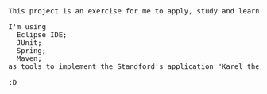 <pre>

This project is an exercise for me to apply, study and learn Test Driven Development and Dependency Injection.

I'm using
  Eclipse IDE;
  JUnit;
  Spring;
  Maven;
as tools to implement the Standford's application "Karel the Robot learns Java".

;D

</pre>

